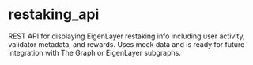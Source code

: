 # restaking_api
REST API for displaying EigenLayer restaking info including user activity, validator metadata, and rewards. Uses mock data and is ready for future integration with The Graph or EigenLayer subgraphs.
